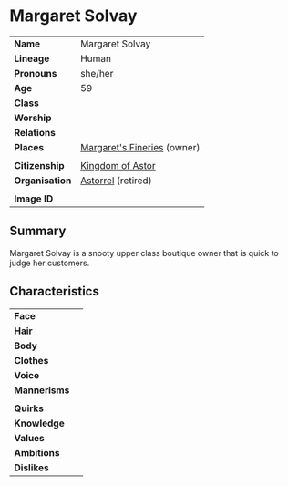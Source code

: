 # Margaret Solvay

|||
| --- | --- |
| **Name** | Margaret Solvay | character.3
| **Lineage** | Human |
| **Pronouns** | she/her |
| **Age** | 59 |
| **Class** | |
| **Worship** | |
| **Relations** | |
| **Places** | [Margaret's Fineries](../places/buildings/shops/margarets-fineries.md) (owner) |
|||
| **Citizenship** | [Kingdom of Astor](../civilisations/kingdom-of-astor/kingdom-of-astor.md) |
| **Organisation** | [Astorrel](../organisations/government/astorrel/astorrel.md) (retired) |
|||
| **Image ID** | |

## Summary

Margaret Solvay is a snooty upper class boutique owner that is quick to judge her customers.

## Characteristics

| | |
| --- | --- |
| **Face** | | characteristics.2
| **Hair** | |
| **Body** | |
| **Clothes** | |
| **Voice** | |
| **Mannerisms** | |
| | |
| **Quirks** | |
| **Knowledge** | |
| **Values** | |
| **Ambitions** | |
| **Dislikes** | |
